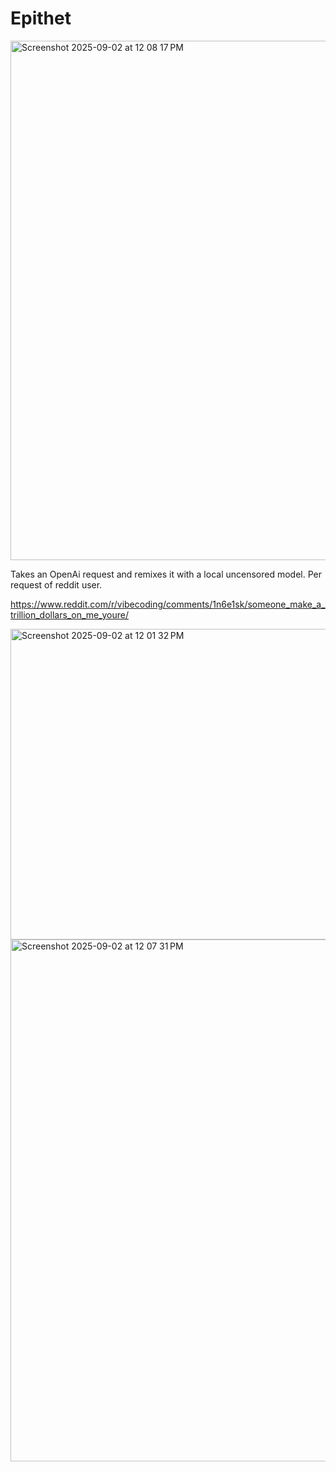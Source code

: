 # Epithet



<img width="1461" height="831" alt="Screenshot 2025-09-02 at 12 08 17 PM" src="https://github.com/user-attachments/assets/3c53abae-7458-445d-8a09-9b754cc4f973" />

Takes an OpenAi request and remixes it with a local uncensored model. Per request of reddit user.

https://www.reddit.com/r/vibecoding/comments/1n6e1sk/someone_make_a_trillion_dollars_on_me_youre/


<img width="1456" height="497" alt="Screenshot 2025-09-02 at 12 01 32 PM" src="https://github.com/user-attachments/assets/b32c2df3-aa40-4a99-9fee-114afd5e5551" />
<img width="1417" height="835" alt="Screenshot 2025-09-02 at 12 07 31 PM" src="https://github.com/user-attachments/assets/e755a138-f968-4ddd-864a-ed5e5132b938" />

